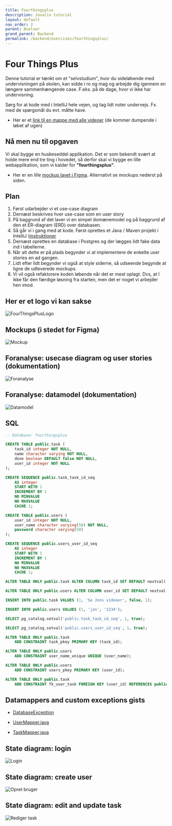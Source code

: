 ```yaml
---
title: Fourthingsplus
description: Javalin tutorial
layout: default
nav_order: 2
parent: Øvelser
grand_parent: Backend
permalink: /backend/exercises/fourthingsplus/
---
```


# Four Things Plus

Denne tutorial er tænkt om et "selvstudium", hvor du sideløbende med undervisningen på skolen, kan sidde i ro og mag og arbejde dig igennem en længere sammenhængende case. F.eks. på de dage, hvor vi ikke har undervisning.

Sørg for at kode med i IntelliJ hele vejen, og tag lidt noter undervejs.
Fx. med de spørgsmål du evt. måtte have.

- Her er et [link til en mappe med alle videoer](https://cphbusiness.cloud.panopto.eu/Panopto/Pages/Sessions/List.aspx?folderID=ad84da6d-abc5-4098-8cde-b12d01493556) (de kommer dumpende i løbet af ugen)

## Nå men nu til opgaven

Vi skal bygge en huskeseddel applikation. Det er som bekendt svært at holde mere end tre ting i hovedet, så derfor skal vi bygge en lille webapplikation, som  vi kalder for **"fourthingsplus"**.

- Her er en lille [mockup lavet i Figma](https://www.figma.com/proto/EAJhgUIiODZop8WOQHplUl/Todoist?page-id=0%3A1&node-id=1%3A3&viewport=593%2C479%2C1.26&scaling=scale-down&starting-point-node-id=1%3A3). Alternativt se mockups nederst på siden.

## Plan

1. Først udarbejder vi et use-case diagram
2. Dernæst beskrives hver use-case som en user story
3. På baggrund af det laver vi en simpel domænemodel og på baggrund af den et ER-diagram (ERD) over databasen.
4. Så går vi i gang med at kode. Først oprettes et Java / Maven projekt i IntelliJ ([instruktioner](../../toolbox/javalin/setup.md)
5. Dernæst oprettes en database i Postgres og der lægges lidt fake data ind i tabellerne.
6. Når alt dette er på plads begynder vi at implementere de enkelte user stories en ad gangen.
7. Lidt efter lidt begynder vi også at style siderne, så udseende begynde at ligne de udleverede mockups.
8. Vi vil også refaktorere koden løbende når det er mest oplagt. Dvs, at I ikke får den færdige løsning fra starten, men det er noget vi arbejder hen imod.

## Her er et logo vi kan sakse

![FourThingsPlusLogo](./images/fourthingsplus.png)

## Mockups (i stedet for Figma)

![Mockup](./images/fourthingsplus_mockup.png)

## Foranalyse: usecase diagram og user stories (dokumentation)

![Foranalyse](./images/fourthingsplus_analysis.jpg)

## Foranalyse: datamodel (dokumentation)

![Datamodel](./images/fourthingsplus_datamodel.jpg)

## SQL

```sql
-- Database: fourthingsplus

CREATE TABLE public.task (
    task_id integer NOT NULL,
    name character varying NOT NULL,
    done boolean DEFAULT false NOT NULL,
    user_id integer NOT NULL
);

CREATE SEQUENCE public.task_task_id_seq
    AS integer
    START WITH 1
    INCREMENT BY 1
    NO MINVALUE
    NO MAXVALUE
    CACHE 1;

CREATE TABLE public.users (
    user_id integer NOT NULL,
    user_name character varying(50) NOT NULL,
    password character varying(50)
);

CREATE SEQUENCE public.users_user_id_seq
    AS integer
    START WITH 1
    INCREMENT BY 1
    NO MINVALUE
    NO MAXVALUE
    CACHE 1;

ALTER TABLE ONLY public.task ALTER COLUMN task_id SET DEFAULT nextval('public.task_task_id_seq'::regclass);

ALTER TABLE ONLY public.users ALTER COLUMN user_id SET DEFAULT nextval('public.users_user_id_seq'::regclass);

INSERT INTO public.task VALUES (1, 'Se Jons videoer', false, 1);

INSERT INTO public.users VALUES (1, 'jon', '1234');

SELECT pg_catalog.setval('public.task_task_id_seq', 1, true);

SELECT pg_catalog.setval('public.users_user_id_seq', 1, true);

ALTER TABLE ONLY public.task
    ADD CONSTRAINT task_pkey PRIMARY KEY (task_id);

ALTER TABLE ONLY public.users
    ADD CONSTRAINT user_name_unique UNIQUE (user_name);

ALTER TABLE ONLY public.users
    ADD CONSTRAINT users_pkey PRIMARY KEY (user_id);

ALTER TABLE ONLY public.task
    ADD CONSTRAINT fk_user_task FOREIGN KEY (user_id) REFERENCES public.users(user_id) NOT VALID;
```

## Datamappers and custom exceptions gists

- [DatabaseException](https://gist.github.com/jonbertelsen/ee38f3acf9263724c59d9a832629ad0c)

- [UserMapper.java](https://gist.github.com/jonbertelsen/8914972cdf5677039152be26b5676125)

- [TaskMapper.java](https://gist.github.com/jonbertelsen/30736832172437ea12bfc7715cf1f462)

## State diagram: login

![Login](./images/fourthingsplus_statediagram_login.jpg)

## State diagram: create user

![Opret bruger](./images/fourthingsplus_statediagram_createuser.jpg)

## State diagram: edit and update task

![Rediger task](./images/fourthingsplus_statediagram_edit_task.jpg)
